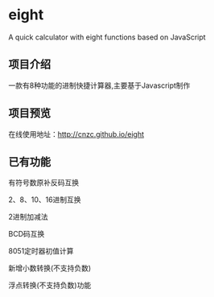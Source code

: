 # eight
A quick calculator with eight functions based on JavaScript

## 项目介绍
一款有8种功能的进制快捷计算器,主要基于Javascript制作

## 项目预览
在线使用地址：http://cnzc.github.io/eight

## 已有功能
有符号数原补反码互换

2、8、10、16进制互换

2进制加减法

BCD码互换

8051定时器初值计算

新增小数转换(不支持负数)

浮点转换(不支持负数)功能


